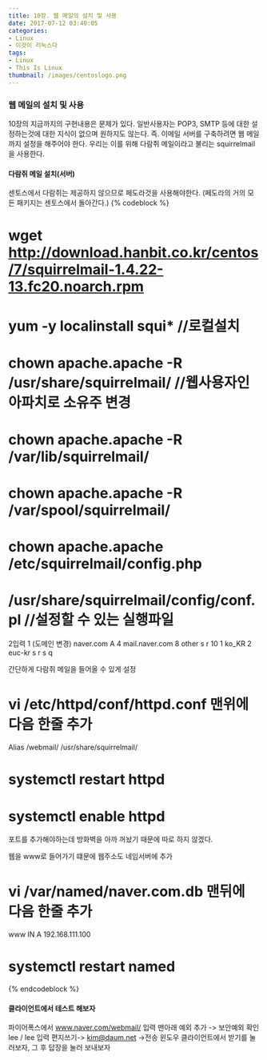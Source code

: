 ```yaml
---
title: 10장. 웹 메일의 설치 및 사용
date: 2017-07-12 03:40:05
categories:
- Linux
- 이것이 리눅스다
tags:
- Linux
- This Is Linux
thumbnail: /images/centoslogo.png
---
```

### 웹 메일의 설치 및 사용
10장의 지금까지의 구현내용은 문제가 있다. 일반사용자는 POP3, SMTP 등에 대한 설정하는것에 대한 지식이 없으며 원하지도 않는다.
즉. 이메일 서버를 구축하려면 웹 메일까지 설정을 해주어야 한다.
우리는 이를 위해 다람쥐 메일이라고 불리는 squirrelmail을 사용한다.

#### 다람쥐 메일 설치(서버)
센토스에서 다람쥐는 제공하지 않으므로 페도라것을 사용해야한다. (페도라의 거의 모든 패키지는 센토스에서 돌아간다.)
{% codeblock %}
# wget http://download.hanbit.co.kr/centos/7/squirrelmail-1.4.22-13.fc20.noarch.rpm
# yum -y localinstall squi*     //로컬설치
# chown apache.apache -R /usr/share/squirrelmail/  //웹사용자인 아파치로 소유주 변경
# chown apache.apache -R /var/lib/squirrelmail/
# chown apache.apache -R /var/spool/squirrelmail/
# chown apache.apache /etc/squirrelmail/config.php

# /usr/share/squirrelmail/config/conf.pl    //설정할 수 있는 실행파일
2입력
1 (도메인 변경)
naver.com
A
4
mail.naver.com
8
other
s
r
10
1
ko_KR
2
euc-kr
s
r
s
q

간단하게 다람쥐 메일을 들어올 수 있게 설정
# vi /etc/httpd/conf/httpd.conf 맨위에 다음 한줄 추가
Alias /webmail/   /usr/share/squirrelmail/
# systemctl restart httpd  
# systemctl enable httpd   
포트를 추가해야하는데 방화벽을 아까 꺼놨기 때문에 따로 하지 않겠다.


웹을 www로 들어가기 떄문에 웹주소도 네임서버에 추가
# vi /var/named/naver.com.db    맨뒤에 다음 한줄 추가
www           IN     A  192.168.111.100
# systemctl restart named

{% endcodeblock %}
#### 클라이언트에서 테스트 해보자
파이어폭스에서 www.naver.com/webmail/ 입력
맨아래 예외 추가 -> 보안예외 확인
lee / lee 입력
편지쓰기->  kim@daum.net  ->전송
윈도우 클라이언트에서 받기를 눌러보자, 그 후 답장을 눌러 보내보자
